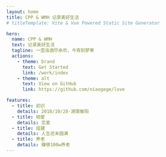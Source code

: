 ```yaml
---
layout: home
title: CPP & WMH 记录美好生活
# titleTemplate: Vite & Vue Powered Static Site Generator

hero:
  name: CPP & WMH
  text: 记录美好生活
  tagline: 一壶浊酒尽余欢，今宵别梦寒
  actions:
    - theme: brand
      text: Get Started
      link: /work/index
    - theme: alt
      text: View on GitHub
      link: https://github.com/niaogege/love

features:
  - title: 初识
    details: 2018/10/28·湖南衡阳
  - title: 相爱
    details: 恋爱
  - title: 组建
    details: 人生还未圆满
  - title: 养老
    details: 赚够100w养老
---
```

